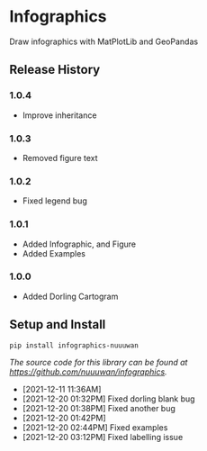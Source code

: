 # Infographics

Draw infographics with MatPlotLib and GeoPandas

## Release History

### 1.0.4

* Improve inheritance

### 1.0.3

* Removed figure text

### 1.0.2

* Fixed legend bug

### 1.0.1

* Added Infographic, and Figure
* Added Examples

### 1.0.0

* Added Dorling Cartogram

## Setup and Install

```
pip install infographics-nuuuwan
```

*The source code for this library can be found at https://github.com/nuuuwan/infographics.*
  *  [2021-12-11 11:36AM] 
  *  [2021-12-20 01:32PM] Fixed dorling blank bug
  *  [2021-12-20 01:38PM] Fixed another bug
  *  [2021-12-20 01:42PM] 
  *  [2021-12-20 02:44PM] Fixed examples
  *  [2021-12-20 03:12PM] Fixed labelling issue
